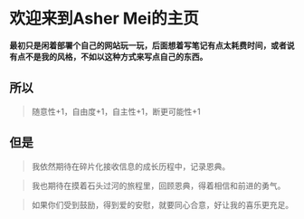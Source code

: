# 欢迎来到Asher Mei的主页

**最初只是闲着部署个自己的网站玩一玩，后面想着写笔记有点太耗费时间，或者说有点不是我的风格，不如以这种方式来写点自己的东西。**

## 所以

>随意性+1，自由度+1，自主性+1，断更可能性+1

## 但是

>我依然期待在碎片化接收信息的成长历程中，记录恩典。

>我也期待在摸着石头过河的旅程里，回顾恩典，得着相信和前进的勇气。

>如果你们受到鼓励，得到爱的安慰，就要同心合意，好让我的喜乐更充足。